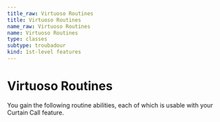 ```yaml
---
title_raw: Virtuoso Routines
title: Virtuoso Routines
name_raw: Virtuoso Routines
name: Virtuoso Routines
type: classes
subtype: troubadour
kind: 1st-level features
---
```


# Virtuoso Routines

You gain the following routine abilities, each of which is usable with your Curtain Call feature.

